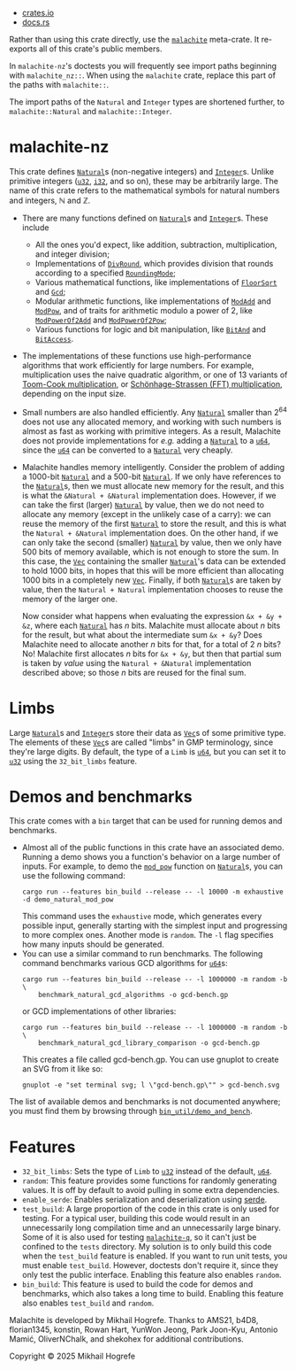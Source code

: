 - [crates.io](https://crates.io/crates/malachite-nz)
- [docs.rs](https://docs.rs/malachite-base/latest/malachite_nz/)

Rather than using this crate directly, use the
[`malachite`](https://crates.io/crates/malachite) meta-crate. It re-exports all of this crate's
public members.

In `malachite-nz`'s doctests you will frequently see import paths beginning with
`malachite_nz::`. When using the `malachite` crate, replace this part of the paths with
`malachite::`.

The import paths of the `Natural` and `Integer` types are shortened further, to
`malachite::Natural` and `malachite::Integer`.

# malachite-nz
This crate defines
[`Natural`](https://docs.rs/malachite-nz/latest/malachite_nz/natural/struct.Natural.html)s
(non-negative integers) and
[`Integer`](https://docs.rs/malachite-nz/latest/malachite_nz/integer/struct.Integer.html)s. Unlike
primitive integers ([`u32`](https://doc.rust-lang.org/nightly/std/primitive.u32.html),
[`i32`](https://doc.rust-lang.org/nightly/std/primitive.i32.html), and so on), these may be
arbitrarily large. The name of this crate refers to the mathematical symbols for natural numbers
and integers, ℕ and ℤ.
- There are many functions defined on
  [`Natural`](https://docs.rs/malachite-nz/latest/malachite_nz/natural/struct.Natural.html)s and
  [`Integer`](https://docs.rs/malachite-nz/latest/malachite_nz/integer/struct.Integer.html)s. These
  include
  - All the ones you'd expect, like addition, subtraction, multiplication, and integer division;
  - Implementations of
    [`DivRound`](https://docs.rs/malachite-base/latest/malachite_base/num/arithmetic/traits/trait.DivRound.html),
    which provides division that rounds according to a specified
    [`RoundingMode`](https://docs.rs/malachite-base/latest/malachite_base/rounding_modes/enum.RoundingMode.html);
  - Various mathematical functions, like implementations of
    [`FloorSqrt`](https://docs.rs/malachite-base/latest/malachite_base/num/arithmetic/traits/trait.FloorSqrt.html)
    and
    [`Gcd`](https://docs.rs/malachite-base/latest/malachite_base/num/arithmetic/traits/trait.Gcd.html);
  - Modular arithmetic functions, like implementations of
    [`ModAdd`](https://docs.rs/malachite-base/latest/malachite_base/num/arithmetic/traits/trait.ModAdd.html)
    and
    [`ModPow`](https://docs.rs/malachite-base/latest/malachite_base/num/arithmetic/traits/trait.ModPow.html),
    and of traits for arithmetic modulo a power of 2, like
    [`ModPowerOf2Add`](https://docs.rs/malachite-base/latest/malachite_base/num/arithmetic/traits/trait.ModPowerOf2Add.html)
    and
    [`ModPowerOf2Pow`](https://docs.rs/malachite-base/latest/malachite_base/num/arithmetic/traits/trait.ModPowerOf2Pow.html);
  - Various functions for logic and bit manipulation, like
    [`BitAnd`](https://doc.rust-lang.org/nightly/core/ops/trait.BitAnd.html) and
    [`BitAccess`](https://docs.rs/malachite-base/latest/malachite_base/num/logic/traits/trait.BitAccess.html).
- The implementations of these functions use high-performance algorithms that work efficiently
  for large numbers. For example, multiplication uses the naive quadratic algorithm, or one of
  13 variants of
  [Toom-Cook multiplication](https://en.wikipedia.org/wiki/Toom%E2%80%93Cook_multiplication),
  or
  [Schönhage-Strassen (FFT) multiplication](https://en.wikipedia.org/wiki/Schonhage-Strassen_algorithm),
  depending on the input size.
- Small numbers are also handled efficiently. Any
  [`Natural`](https://docs.rs/malachite-nz/latest/malachite_nz/natural/struct.Natural.html) smaller
  than 2<sup>64</sup> does not use any allocated memory, and working with such numbers is almost as
  fast as working with primitive integers. As a result, Malachite does not provide implementations
  for _e.g._ adding a
  [`Natural`](https://docs.rs/malachite-nz/latest/malachite_nz/natural/struct.Natural.html)
  to a [`u64`](https://doc.rust-lang.org/nightly/std/primitive.u64.html), since the
  [`u64`](https://doc.rust-lang.org/nightly/std/primitive.u64.html) can be converted to a
  [`Natural`](https://docs.rs/malachite-nz/latest/malachite_nz/natural/struct.Natural.html) very
  cheaply.
- Malachite handles memory intelligently. Consider the problem of adding a 1000-bit
  [`Natural`](https://docs.rs/malachite-nz/latest/malachite_nz/natural/struct.Natural.html) and a
  500-bit
  [`Natural`](https://docs.rs/malachite-nz/latest/malachite_nz/natural/struct.Natural.html). If we
  only have references to the
  [`Natural`](https://docs.rs/malachite-nz/latest/malachite_nz/natural/struct.Natural.html)s, then
  we must allocate new memory for the result, and this is what the `&Natural + &Natural`
  implementation does. However, if we can take the first (larger)
  [`Natural`](https://docs.rs/malachite-nz/latest/malachite_nz/natural/struct.Natural.html) by
  value, then we do not need to allocate any memory (except in the unlikely case of a carry): we
  can reuse the memory of the first
  [`Natural`](https://docs.rs/malachite-nz/latest/malachite_nz/natural/struct.Natural.html) to
  store the result, and this is what the `Natural + &Natural` implementation does. On the other
  hand, if we can only take the second (smaller)
  [`Natural`](https://docs.rs/malachite-nz/latest/malachite_nz/natural/struct.Natural.html) by
  value, then we only have 500 bits of memory available, which is not enough to store the sum. In
  this case, the [`Vec`](https://doc.rust-lang.org/nightly/alloc/vec/struct.Vec.html) containing
  the smaller
  [`Natural`](https://docs.rs/malachite-nz/latest/malachite_nz/natural/struct.Natural.html)'s data
  can be extended to hold 1000 bits, in hopes that this will be more efficient than allocating 1000
  bits in a completely new [`Vec`](https://doc.rust-lang.org/nightly/alloc/vec/struct.Vec.html).
  Finally, if both
  [`Natural`](https://docs.rs/malachite-nz/latest/malachite_nz/natural/struct.Natural.html)s are
  taken by value, then the `Natural + Natural` implementation chooses to reuse the memory of the
  larger one.

  Now consider what happens when evaluating the expression `&x + &y + &z`, where each [`Natural`](https://docs.rs/malachite-nz/latest/malachite_nz/natural/struct.Natural.html) has
  _n_ bits. Malachite must allocate about _n_ bits for the result, but what about the intermediate
  sum `&x + &y`? Does Malachite need to allocate another _n_ bits for that, for a total of 2 _n_
  bits? No! Malachite first allocates _n_ bits for `&x + &y`, but then that partial sum is taken by
  _value_ using the `Natural + &Natural` implementation described above; so those _n_ bits are
  reused for the final sum.

# Limbs
Large [`Natural`](https://docs.rs/malachite-nz/latest/malachite_nz/natural/struct.Natural.html)s
and [`Integer`](https://docs.rs/malachite-nz/latest/malachite_nz/integer/struct.Integer.html)s
store their data as [`Vec`](https://doc.rust-lang.org/nightly/alloc/vec/struct.Vec.html)s of some
primitive type. The elements of these
[`Vec`](https://doc.rust-lang.org/nightly/alloc/vec/struct.Vec.html)s are called "limbs" in GMP
terminology, since they're large digits. By default, the type of a `Limb` is
[`u64`](https://doc.rust-lang.org/nightly/std/primitive.u64.html), but you can set it to
[`u32`](https://doc.rust-lang.org/nightly/std/primitive.u32.html) using the `32_bit_limbs` feature.

# Demos and benchmarks
This crate comes with a `bin` target that can be used for running demos and benchmarks.
- Almost all of the public functions in this crate have an associated demo. Running a demo shows
  you a function's behavior on a large number of inputs. For example, to demo the
  [`mod_pow`](https://docs.rs/malachite-base/latest/malachite_base/num/arithmetic/traits/trait.ModPow.html#tymethod.mod_pow)
  function on [`Natural`](https://docs.rs/malachite-nz/latest/malachite_nz/natural/struct.Natural.html)s, you can use the following command:
  ```text
  cargo run --features bin_build --release -- -l 10000 -m exhaustive -d demo_natural_mod_pow
  ```
  This command uses the `exhaustive` mode, which generates every possible input, generally
  starting with the simplest input and progressing to more complex ones. Another mode is
  `random`. The `-l` flag specifies how many inputs should be generated.
- You can use a similar command to run benchmarks. The following command benchmarks various
  GCD algorithms for [`u64`](https://doc.rust-lang.org/nightly/std/primitive.u64.html)s:
  ```text
  cargo run --features bin_build --release -- -l 1000000 -m random -b \
      benchmark_natural_gcd_algorithms -o gcd-bench.gp
  ```
  or GCD implementations of other libraries:
  ```text
  cargo run --features bin_build --release -- -l 1000000 -m random -b \
      benchmark_natural_gcd_library_comparison -o gcd-bench.gp
  ```
  This creates a file called gcd-bench.gp. You can use gnuplot to create an SVG from it like
  so:
  ```text
  gnuplot -e "set terminal svg; l \"gcd-bench.gp\"" > gcd-bench.svg
  ```

The list of available demos and benchmarks is not documented anywhere; you must find them by
browsing through
[`bin_util/demo_and_bench`](https://github.com/mhogrefe/malachite/tree/master/malachite-nz/src/bin_util/demo_and_bench).

# Features
- `32_bit_limbs`: Sets the type of `Limb` to [`u32`](https://doc.rust-lang.org/nightly/std/primitive.u32.html) instead of the default, [`u64`](https://doc.rust-lang.org/nightly/std/primitive.u64.html).
- `random`: This feature provides some functions for randomly generating values. It is off by
  default to avoid pulling in some extra dependencies.
- `enable_serde`: Enables serialization and deserialization using [serde](`https://serde.rs/`).
- `test_build`: A large proportion of the code in this crate is only used for testing. For a
  typical user, building this code would result in an unnecessarily long compilation time and
  an unnecessarily large binary. Some of it is also used for testing
  [`malachite-q`](https://crates.io/crates/malachite-q), so it can't just be confined to the
  `tests` directory. My solution is to only build this code when the `test_build` feature is
  enabled. If you want to run unit tests, you must enable `test_build`. However, doctests don't
  require it, since they only test the public interface. Enabling this feature also enables
  `random`.
- `bin_build`: This feature is used to build the code for demos and benchmarks, which also
  takes a long time to build. Enabling this feature also enables `test_build` and `random`.

Malachite is developed by Mikhail Hogrefe. Thanks to AMS21, b4D8, florian1345, konstin, Rowan Hart, YunWon Jeong, Park Joon-Kyu, Antonio Mamić, OliverNChalk, and shekohex for additional contributions.

Copyright © 2025 Mikhail Hogrefe
